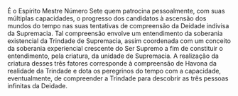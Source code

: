 ﻿É o Espírito Mestre Número Sete quem patrocina pessoalmente, com suas múltiplas capacidades, o progresso dos candidatos à ascensão dos mundos do tempo nas suas tentativas de compreensão da Deidade indivisa da Supremacia. Tal compreensão envolve um entendimento da soberania existencial da Trindade de Supremacia, assim coordenada com um conceito da soberania experiencial crescente do Ser Supremo a fim de constituir o entendimento, pela criatura, da unidade de Supremacia. A realização da criatura desses três fatores  corresponde à compreensão de Havona da realidade da Trindade e dota os peregrinos do tempo com a capacidade, eventualmente, de compreender a Trindade para descobrir as três pessoas infinitas da Deidade.